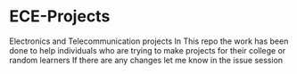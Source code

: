 # ECE-Projects
Electronics and Telecommunication projects
In This repo the work has been done to help individuals who are trying to make projects for their college 
or random learners 
If there are any changes let me know in the issue session

